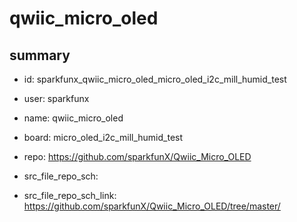 # qwiic_micro_oled
 
## summary 
* id: sparkfunx_qwiic_micro_oled_micro_oled_i2c_mill_humid_test
* user: sparkfunx
* name: qwiic_micro_oled
* board: micro_oled_i2c_mill_humid_test
* repo: https://github.com/sparkfunX/Qwiic_Micro_OLED



* src_file_repo_sch: 
* src_file_repo_sch_link: https://github.com/sparkfunX/Qwiic_Micro_OLED/tree/master/




